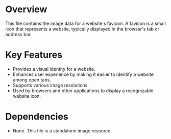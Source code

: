 # Overview

This file contains the image data for a website's favicon. A favicon is a small icon that represents a website, typically displayed in the browser's tab or address bar.

# Key Features

- Provides a visual identity for a website.
- Enhances user experience by making it easier to identify a website among open tabs.
- Supports various image resolutions.
- Used by browsers and other applications to display a recognizable website icon.

# Dependencies

- None. This file is a standalone image resource.
